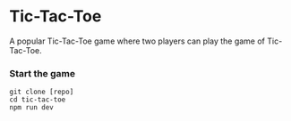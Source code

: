 # Tic-Tac-Toe

A popular Tic-Tac-Toe game where two players can play the game of Tic-Tac-Toe.

### Start the game

```
git clone [repo]
cd tic-tac-toe
npm run dev
```

